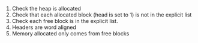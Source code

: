 1. Check the heap is allocated
2. Check that each allocated block (head is set to 1) is not in the explicit list
3. Check each free block is in the explicit list.
4. Headers are word aligned
5. Memory allocated only comes from free blocks